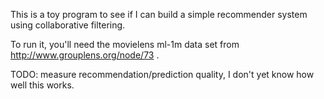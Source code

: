 This is a toy program to see if I can build a simple recommender system using collaborative filtering.

To run it, you'll need the movielens ml-1m data set from http://www.grouplens.org/node/73 .

TODO: measure recommendation/prediction quality, I don't yet know how well this works.
